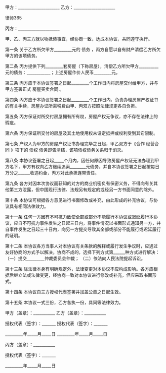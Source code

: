 
 


甲方：_____________________
乙方：_____________________




 
律师365






丙方：_____________________




甲、乙、丙三方就以物抵债事宜，经协商一致，达成本协议，共同遵守执行。


第一条 关于乙方所欠甲方_________元的
债务
，丙方自愿以自有财产清偿乙方所欠甲方的该项债务。


第二条 丙方提供下列_________套房屋（下称房屋），清偿乙方所欠甲方__________元的债务：____________；上述房屋作价人民币_________元。


第三条 丙方应于本协议签署之日起_________个工作日内将房屋交付给甲方，并与甲方签署正式
房屋买卖合同
。


第四条 丙方应于本协议签署之日起_________个工作日内，负责办理房屋产权证书的有关手续，房屋办证所需税费由甲、丙双方按照法律规定各自负担。


第五条 丙方保证对所交付房屋拥有所有权，房屋产权无争议，亦不存在法律上的瑕疵。


第六条 丙方保证所交付的房屋及其土地使用权未设定抵押或权利受到其它限制。


第七条 产权人为甲方的房屋产权证书办理完毕之日起，甲乙双方于《合作
经营合同
》项下的
债权
债务即告清结，该项债权债务关系归于消灭。


第八条 本协议签署之日起_____个月内，因任何原因导致房屋产权证无法办理到甲方名下，甲方有权向乙方继续追索________元债务，并自本协议签署之日起按每日万分之______收违约金，丙方对此承担连带责任。


第九条 各方对因本次协议而获知的对方的商业机密负有保密义务，不得向有关其他第三方泄露，但中国现行法律、法规另有规定的或经另一方书面同意的除外。 


第十条 本协议可根据各方意见进行书面修改或补充，由此形成的补充协议，与协议具有相同法律效力。 


第十一条 任何一方因有不可抗力致使全部或部分不能履行本协议或迟延履行本协议，应自不可抗力事件发生之日起三日内，将事件情况以书面形式通知另一方，并自事件发生之日起三十日内，向另一方提交导致其全部或部分不能履行或迟延履行的证明。 


第十二条 本协议各方当事人对本协议有关条款的解释或履行发生争议时，应通过友好协商的方式予以解决。协商不成的，选择下列方式第______种方式进行解决：
（一）提交_________仲裁委员会仲裁；
（二）依法向人民法院提起诉讼。


第十三条 除法律本身有明确规定外，法律变更对本协议不应构成影响。各方应根据后继立法或法律变更，经协商一致对本协议进行修改或补充，但应采取书面形式。


第十四条 本协议自三方授权代表签署并加盖公章之日起生效。


第十五条 本协议一式三份，乙方各执一份，具同等法律效力。


 



 
甲方（盖章）：___________ 乙方（盖章）：___________
 
授权代表（签字）：_______ 授权代表（签字）：_______
 
_________年_____月_____日 _________年_____月_____日
 


 

  丙方（盖章）：___________                              
  
授权代表（签字）：_______                              
  
_________年_____月_____日                  
  

 
  

 
  
 
   
 
   
 
    


    
 

    


    


    
 
 
   
 
  
 
 


